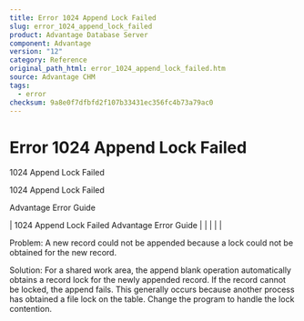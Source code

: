 ```yaml
---
title: Error 1024 Append Lock Failed
slug: error_1024_append_lock_failed
product: Advantage Database Server
component: Advantage
version: "12"
category: Reference
original_path_html: error_1024_append_lock_failed.htm
source: Advantage CHM
tags:
  - error
checksum: 9a8e0f7dfbfd2f107b33431ec356fc4b73a79ac0
---
```


# Error 1024 Append Lock Failed

1024 Append Lock Failed

1024 Append Lock Failed

Advantage Error Guide

| 1024 Append Lock Failed  Advantage Error Guide |  |  |  |  |

Problem: A new record could not be appended because a lock could not be obtained for the new record.

Solution: For a shared work area, the append blank operation automatically obtains a record lock for the newly appended record. If the record cannot be locked, the append fails. This generally occurs because another process has obtained a file lock on the table. Change the program to handle the lock contention.
